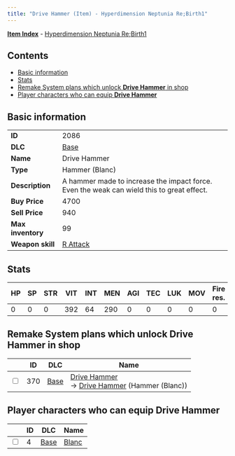 ```yaml
---
title: "Drive Hammer (Item) - Hyperdimension Neptunia Re;Birth1"
---
```


[**Item Index**](/neptunia/rb1/item/index.html) - [Hyperdimension Neptunia Re;Birth1](/neptunia/rb1)

## Contents

- [Basic information](#basic-information)
- [Stats](#stats)
- [Remake System plans which unlock **Drive Hammer** in shop](#remake-system-plans-which-unlock-drive-hammer-in-shop)
- [Player characters who can equip **Drive Hammer**](#player-characters-who-can-equip-drive-hammer)

## Basic information

|   |   |
| -- | -- |
| **ID** | 2086 |
| **DLC** | [Base](/neptunia/rb1/dlc/1-base.html) |
| **Name** | Drive Hammer |
| **Type** | Hammer (Blanc) |
| **Description** | A hammer made to increase the impact force. Even the weak can wield this to great effect. |
| **Buy Price** | 4700 |
| **Sell Price** | 940 |
| **Max inventory** | 99 |
| **Weapon skill** | [R Attack](/neptunia/rb1/skill/1-603-r-attack.html) |


## Stats

| HP | SP | STR | VIT | INT | MEN | AGI | TEC | LUK | MOV | Fire res. | Ice res. | Wind res. | Lightning res. |
| -- | -- | --- | --- | --- | --- | --- | --- | --- | --- | --------- | -------- | --------- | -------------- |
| 0 | 0 | 0 | 392 | 64 | 290 | 0 | 0 | 0 | 0 | 0 | 0 | 0 | 0 |


## Remake System plans which unlock **Drive Hammer** in shop

|    | ID | DLC | Name |
| -- | -- | --- | ---- |
| <input type="checkbox" id="rb1-remake-1-370" class="trackbox" /> | 370 | [Base](/neptunia/rb1/dlc/1-base.html) | [Drive Hammer](/neptunia/rb1/remake/1-370-drive-hammer.html)<br /> → [Drive Hammer](/neptunia/rb1/item/1-2086-drive-hammer.html) (Hammer (Blanc)) |


## Player characters who can equip **Drive Hammer**

|    | ID | DLC | Name |
| -- | -- | --- | ---- |
| <input type="checkbox" id="rb1-player-1-4" class="trackbox" /> | 4 | [Base](/neptunia/rb1/dlc/1-base.html) | [Blanc](/neptunia/rb1/player/1-4-blanc.html) |
